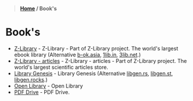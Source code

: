 > **[Home](https://github.com/RakeshKengale/Bookmark)  /  Book's**
# Book's 

- [Z-Library](https://z-lib.org/) - Z-Library - Part of Z-Library project. The world's largest ebook library (Alternative [b-ok.asia](https://b-ok.asia/), [1lib.in](https://1lib.in/), [3lib.net](https://3lib.net/).)
- [Z-Library - articles](https://booksc.org/) - Z-Library - articles  - Part of Z-Library project. The world's largest scientific articles store.
- [Library Genesis](https://libgen.is/) - Library Genesis (Alternative [libgen.rs](http://libgen.rs/), [libgen.st](http://libgen.st/), [libgen.rocks](https://libgen.rocks/).)
- [Open Library](https://openlibrary.org/) - Open Library
- [PDF Drive](https://www.pdfdrive.com/) - PDF Drive.
